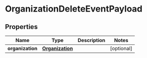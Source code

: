 # OrganizationDeleteEventPayload

## Properties
Name | Type | Description | Notes
------------ | ------------- | ------------- | -------------
**organization** | [**Organization**](Organization.md) |  |  [optional]

